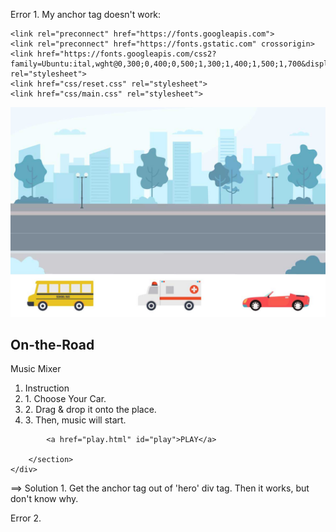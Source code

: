 Error 1. My anchor tag doesn't work:

<!DOCTYPE html>
<html lang="en">
<head>
    <meta charset="UTF-8">
    <meta http-equiv="X-UA-Compatible" content="IE=edge">
    <meta name="viewport" content="width=device-width, initial-scale=1.0">
    <title>On-the-Road Music Mixer</title>

    <link rel="preconnect" href="https://fonts.googleapis.com">
    <link rel="preconnect" href="https://fonts.gstatic.com" crossorigin>
    <link href="https://fonts.googleapis.com/css2?family=Ubuntu:ital,wght@0,300;0,400;0,500;1,300;1,400;1,500;1,700&display=swap" rel="stylesheet">
    <link href="css/reset.css" rel="stylesheet">
    <link href="css/main.css" rel="stylesheet">
</head>
<body>
    <div id="hero" class="full-width-grid-con">
        <img src="images/bg.jpg" alt="road background" id="hero-main">
        <section class="grid-con">
            <div id="title">
                <h1>On-the-Road</h1>
            </div>
            <div id="subtitle">
                <p>Music Mixer</p>
            </div>
            <div id="instruction">
                <ol>
                    <li>Instruction</li>
                    <li>1. Choose Your Car.</li>
                    <li>2. Drag & drop it onto the place.</li>
                    <li>3. Then, music will start.</li>
                </ol>
            </div>

            <a href="play.html" id="play">PLAY</a>

        </section>
    </div>
    
</body>
</html>

==> Solution 1. Get the anchor tag out of 'hero' div tag. Then it works, but don't know why.

Error 2. 